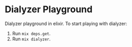 # Dialyzer Playground

Dialyzer playground in elixir. To start playing with dialyzer:
1. Run `mix deps.get`.
2. Run `mix dialyzer`.
